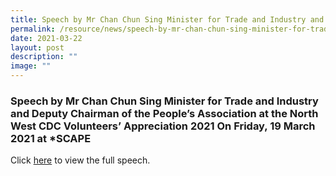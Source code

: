 ```yaml
---
title: Speech by Mr Chan Chun Sing Minister for Trade and Industry and Deputy Chairman
permalink: /resource/news/speech-by-mr-chan-chun-sing-minister-for-trade-and-industry-and-deputy-chairman/
date: 2021-03-22
layout: post
description: ""
image: ""
---
```


### Speech by Mr Chan Chun Sing Minister for Trade and Industry and Deputy Chairman of the People’s Association at the North West CDC Volunteers’ Appreciation 2021 On Friday, 19 March 2021 at \*SCAPE

Click [here](/files/NewsRoom/Speech-by-Mr-Chan-Chun-Sing-Minister-for-Trade-and-Industry-and-Deputy-Chairman.pdf) to view the full speech.